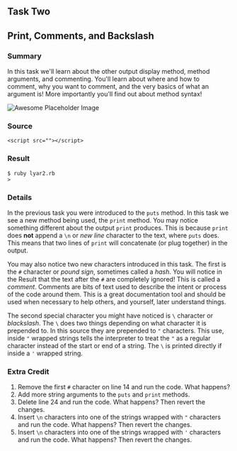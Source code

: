 ## Task Two
## Print, Comments, and Backslash

### Summary
In this task we'll learn about the other output display method, method arguments, and commenting. You'll learn about where and how to comment, why you want to comment, and the very basics of what an argument is! More importantly you'll find out about method syntax!

![Awesome Placeholder Image](http://dummyimage.com/300/00/44.png&text=Awesome%20Placeholder "So awesome.")


### Source
    <script src=""></script>
    


### Result
    $ ruby lyar2.rb
    > 


### Details
In the previous task you were introduced to the `puts` method. In this task we see a new method being used, the `print` method. You may notice something different about the output `print` produces. This is because `print` does **not** append a `\n` or _new line_ character to the text, where `puts` does. This means that two lines of `print` will concatenate (or plug together) in the output.

You may also notice two new characters introduced in this task. The first is the `#` character or _pound sign_, sometimes called a _hash_. You will notice in the Result that the text after the `#` are completely ignored! This is called a _comment_. Comments are bits of text used to describe the intent or process of the code around them. This is a great documentation tool and should be used when necessary to help others, and yourself, later understand things.

The second special character you might have noticed is `\` character or _blackslash_. The `\` does two things depending on what character it is prepended to. In this source they are prepended to `"` characters. This use, inside `"` wrapped strings tells the interpreter to treat the `"` as a regular character instead of the start or end of a string. The `\` is printed directly if inside a `'` wrapped string.


### Extra Credit
1. Remove the first `#` character on line 14 and run the code. What happens?
2. Add more string arguments to the `puts` and `print` methods.
3. Delete line 24 and run the code. What happens? Then revert the changes.
4. Insert `\n` characters into one of the strings wrapped with `"` characters and run the code. What happens? Then revert the changes.
5. Insert `\n` characters into one of the strings wrapped with `'` characters and run the code. What happens? Then revert the changes.
